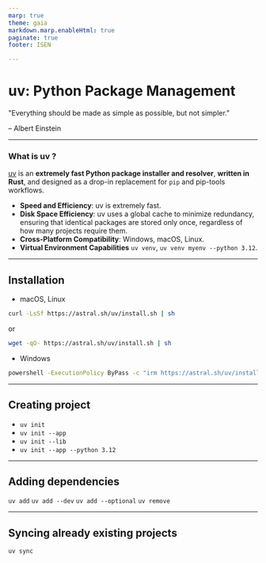 ```yaml
---
marp: true
theme: gaia
markdown.marp.enableHtml: true
paginate: true
footer: ISEN

---
```


<style>

section {
  background-color: #fefefe;
  color: #333;
}

img[alt~="center"] {
  display: block;
  margin: 0 auto;
}
blockquote {
  background: #ffedcc;
  border-left: 10px solid #d1bf9d;
  margin: 1.5em 10px;
  padding: 0.5em 10px;
}
blockquote:before{
  content: unset;
}
blockquote:after{
  content: unset;
}
</style>

<!-- _class: lead -->

# uv: Python Package Management

  "Everything should be made as simple as possible, but not simpler."

  – Albert Einstein

---

### What is uv ?

[uv](https://docs.astral.sh/uv/) is an **extremely fast Python package installer and resolver**, **written in Rust**, and designed as a drop-in replacement for `pip` and pip-tools workflows.

* **Speed and Efficiency**: uv is extremely fast.
* **Disk Space Efficiency**: uv uses a global cache to minimize redundancy, ensuring that identical packages are stored only once, regardless of how many projects require them.
* **Cross-Platform Compatibility**: Windows, macOS, Linux.
* **Virtual Environment Capabilities** `uv venv`, `uv venv myenv --python 3.12`.

---

## Installation

* macOS, Linux

```sh
curl -LsSf https://astral.sh/uv/install.sh | sh
```
or
```sh
wget -qO- https://astral.sh/uv/install.sh | sh
```
* Windows

```sh
powershell -ExecutionPolicy ByPass -c "irm https://astral.sh/uv/install.ps1 | iex"
```

---

## Creating project

* `uv init`
* `uv init --app`
* `uv init --lib`
* `uv init --app --python 3.12`

---

## Adding dependencies

`uv add`
`uv add --dev`
`uv add --optional`
`uv remove`

---

## Syncing already existing projects

`uv sync`


